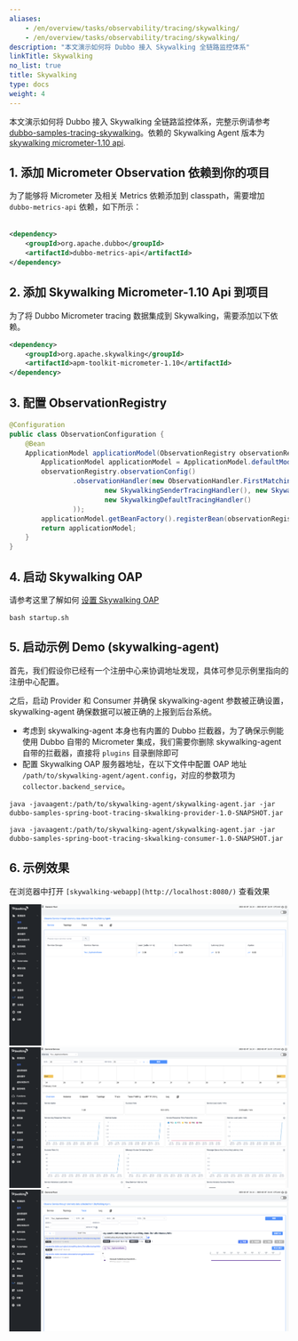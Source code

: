 ```yaml
---
aliases:
    - /en/overview/tasks/observability/tracing/skywalking/
    - /en/overview/tasks/observability/tracing/skywalking/
description: "本文演示如何将 Dubbo 接入 Skywalking 全链路监控体系"
linkTitle: Skywalking
no_list: true
title: Skywalking
type: docs
weight: 4
---
```


本文演示如何将 Dubbo 接入 Skywalking 全链路监控体系，完整示例请参考 <a href="https://github.com/apache/dubbo-samples/tree/master/4-governance/dubbo-samples-spring-boot-tracing-skywalking" target="_blank">dubbo-samples-tracing-skywalking</a>。依赖的 Skywalking Agent 版本为 [skywalking micrometer-1.10 api](https://skywalking.apache.org/docs/skywalking-java/next/en/setup/service-agent/java-agent/application-toolkit-micrometer-1.10/).

## 1. 添加 Micrometer Observation 依赖到你的项目
为了能够将  Micrometer 及相关 Metrics 依赖添加到 classpath，需要增加 `dubbo-metrics-api` 依赖，如下所示：

```xml

<dependency>
    <groupId>org.apache.dubbo</groupId>
    <artifactId>dubbo-metrics-api</artifactId>
</dependency>
```

## 2. 添加 Skywalking Micrometer-1.10 Api 到项目

为了将 Dubbo Micrometer tracing 数据集成到 Skywalking，需要添加以下依赖。

```xml
<dependency>
    <groupId>org.apache.skywalking</groupId>
    <artifactId>apm-toolkit-micrometer-1.10</artifactId>
</dependency>
```

## 3. 配置 ObservationRegistry

```java
@Configuration
public class ObservationConfiguration {
    @Bean
    ApplicationModel applicationModel(ObservationRegistry observationRegistry) {
        ApplicationModel applicationModel = ApplicationModel.defaultModel();
        observationRegistry.observationConfig()
                .observationHandler(new ObservationHandler.FirstMatchingCompositeObservationHandler(
                        new SkywalkingSenderTracingHandler(), new SkywalkingReceiverTracingHandler(),
                        new SkywalkingDefaultTracingHandler()
                ));
        applicationModel.getBeanFactory().registerBean(observationRegistry);
        return applicationModel;
    }
}
```
## 4. 启动 Skywalking OAP
请参考这里了解如何 [设置 Skywalking OAP](https://skywalking.apache.org/docs/main/latest/en/setup/backend/backend-setup/)

```shell
bash startup.sh
```

## 5. 启动示例 Demo (skywalking-agent)
首先，我们假设你已经有一个注册中心来协调地址发现，具体可参见示例里指向的注册中心配置。

之后，启动 Provider 和 Consumer 并确保 skywalking-agent 参数被正确设置，skywalking-agent 确保数据可以被正确的上报到后台系统。

* 考虑到 skywalking-agent 本身也有内置的 Dubbo 拦截器，为了确保示例能使用 Dubbo 自带的 Micrometer 集成，我们需要你删除 skywalking-agent 自带的拦截器，直接将 `plugins` 目录删除即可
* 配置 Skywalking OAP 服务器地址，在以下文件中配置 OAP 地址 `/path/to/skywalking-agent/agent.config`，对应的参数项为 `collector.backend_service`。

```shell
java -javaagent:/path/to/skywalking-agent/skywalking-agent.jar -jar dubbo-samples-spring-boot-tracing-skwalking-provider-1.0-SNAPSHOT.jar
```

```shell
java -javaagent:/path/to/skywalking-agent/skywalking-agent.jar -jar dubbo-samples-spring-boot-tracing-skwalking-consumer-1.0-SNAPSHOT.jar
```

## 6. 示例效果
在浏览器中打开 `[skywalking-webapp](http://localhost:8080/)` 查看效果

![skywalking-trace-result-1](/imgs/v3/tasks/observability/tracing/skywalking-trace-result-1.png)
![skywalking-trace-result-2](/imgs/v3/tasks/observability/tracing/skywalking-trace-result-2.png)
![skywalking-trace-result-2](/imgs/v3/tasks/observability/tracing/skywalking-trace-result-3.png)
